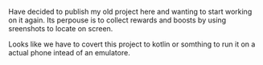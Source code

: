 Have decided to publish my old project here and wanting to start working on it again.
Its perpouse is to collect rewards and boosts by using sreenshots to locate on screen.

Looks like we have to covert this project to kotlin or somthing to run it on a actual phone intead of an emulatore.
